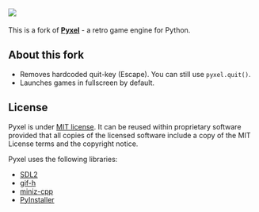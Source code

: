 # <img src="https://raw.githubusercontent.com/kitao/pyxel/master/pyxel/examples/assets/pyxel_logo_152x64.png">


This is a fork of **[Pyxel](https://github.com/kitao/pyxel)** - a retro game engine for Python.


## About this fork

* Removes hardcoded quit-key (Escape). You can still use `pyxel.quit()`.
* Launches games in fullscreen by default.


## License

Pyxel is under [MIT license](http://en.wikipedia.org/wiki/MIT_License). It can be reused within proprietary software provided that all copies of the licensed software include a copy of the MIT License terms and the copyright notice.

Pyxel uses the following libraries:

- [SDL2](https://www.libsdl.org/)
- [gif-h](https://github.com/ginsweater/gif-h)
- [miniz-cpp](https://github.com/tfussell/miniz-cpp)
- [PyInstaller](https://www.pyinstaller.org/)